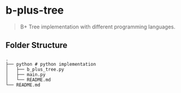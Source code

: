 # b-plus-tree
> B+ Tree implementation with different programming languages.

## Folder Structure

```
.
├── python # python implementation
│   ├── b_plus_tree.py
│   ├── main.py
│   └── README.md
└── README.md
```